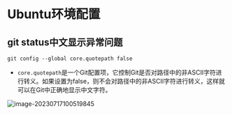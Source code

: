 # Ubuntu环境配置

## git status中文显示异常问题

```shell
git config --global core.quotepath false
```

- `core.quotepath`是一个Git配置项，它控制Git是否对路径中的非ASCII字符进行转义。如果设置为false，则不会对路径中的非ASCII字符进行转义，这样就可以在Git中正确地显示中文字符。

![image-20230717100519845](https://pic-1304959529.cos.ap-guangzhou.myqcloud.com/DB/image-20230717100519845.png)